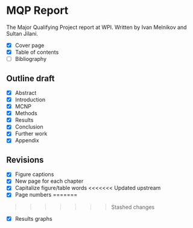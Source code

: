 # MQP Report
The Major Qualifying Project report at WPI. Written by Ivan Melnikov and Sultan Jilani.

- [x] Cover page    
- [x] Table of contents  
- [ ] Bibliography  

## Outline draft

- [x] Abstract  
- [x] Introduction  
- [x] MCNP  
- [x] Methods  
- [x] Results  
- [x] Conclusion  
- [x] Further work  
- [x] Appendix  

## Revisions

- [x] Figure captions
- [x] New page for each chapter
- [x] Capitalize figure/table words
<<<<<<< Updated upstream
- [x] Page numbers
=======
>>>>>>> Stashed changes
- [x] Results graphs
